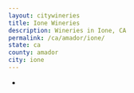 ```yaml
---
layout: citywineries
title: Ione Wineries
description: Wineries in Ione, CA
permalink: /ca/amador/ione/
state: ca
county: amador
city: ione
---
```

-

